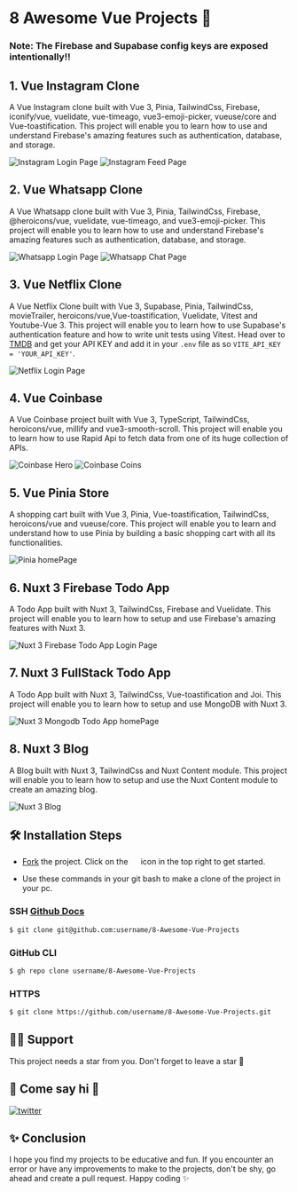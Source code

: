 
# 8 Awesome Vue Projects 🚀

### Note: The Firebase and Supabase config keys are exposed intentionally!!

## 1. Vue Instagram Clone

A Vue Instagram clone built with Vue 3, Pinia, TailwindCss, Firebase, iconify/vue, vuelidate, vue-timeago, vue3-emoji-picker, vueuse/core and Vue-toastification. This project will enable you to learn how to use and understand Firebase's amazing features such as authentication, database, and storage.

![Instagram Login Page](./Project%20Images/Vue-Instagram-Login-Page.png)
![Instagram Feed Page](./Project%20Images/Vue-Instagram-Home-Page.png)


## 2. Vue Whatsapp Clone

A Vue Whatsapp clone built with Vue 3, Pinia, TailwindCss, Firebase, @heroicons/vue, vuelidate, vue-timeago, and vue3-emoji-picker. This project will enable you to learn how to use and understand Firebase's amazing features such as authentication, database, and storage.

![Whatsapp Login Page](./Project%20Images/Vue-Whatsapp-Login-Page.png)
![Whatsapp Chat Page](./Project%20Images/Vue-Whatsapp-Chat-Page.png)

## 3. Vue Netflix Clone

A Vue Netflix Clone built with Vue 3, Supabase, Pinia, TailwindCss, movieTrailer, heroicons/vue,Vue-toastification, Vuelidate, Vitest and Youtube-Vue 3. This project will enable you to learn how to use Supabase's authentication feature and how to write unit tests using Vitest. Head over to [TMDB](https://www.themoviedb.org/) and get your API KEY and add it in your `.env` file as so `VITE_API_KEY = 'YOUR_API_KEY'`.

![Netflix Login Page](./Project%20Images/Netflix-Login-Page.png)


## 4. Vue Coinbase

A Vue Coinbase project built with Vue 3, TypeScript, TailwindCss, heroicons/vue, millify and vue3-smooth-scroll. This project will enable you to learn how to use Rapid Api to fetch data from one of its huge collection of APIs.

![Coinbase Hero](./Project%20Images/Vue-Coinbase-Hero.png)
![Coinbase Coins](./Project%20Images/Vue-Coinbase-Coins.png)


## 5. Vue Pinia Store

A shopping cart built with Vue 3, Pinia, Vue-toastification, TailwindCss, heroicons/vue and vueuse/core. This project will enable you to learn and understand how to use Pinia by building a basic shopping cart with all its functionalities.

![Pinia homePage](./Project%20Images/Vue-Pinia-Store.png)


## 6. Nuxt 3 Firebase Todo App

A Todo App built with Nuxt 3, TailwindCss, Firebase and Vuelidate. This project will enable you to learn how to setup and use Firebase's amazing features with Nuxt 3.

![Nuxt 3 Firebase Todo App Login Page](./Project%20Images/Nuxt3-Firebase-Login-Page.png)


## 7. Nuxt 3 FullStack Todo App

A Todo App built with Nuxt 3, TailwindCss, Vue-toastification and Joi. This project will enable you to learn how to setup and use MongoDB with Nuxt 3.

![Nuxt 3 Mongodb Todo App homePage](./Project%20Images/Nuxt3-Mongodb-Home-Page.png)


## 8. Nuxt 3 Blog

A Blog built with Nuxt 3, TailwindCss and Nuxt Content module. This project will enable you to learn how to setup and use the Nuxt Content module to create an amazing blog.

![Nuxt 3 Blog](./Project%20Images/Nuxt3-Blog.png)





## 🛠️ Installation Steps

- [Fork](https://github.com/selemondev/8-Awesome-Vue-Projects/fork) the project. Click on the <a href="https://github.com/selemondev/8-Awesome-Vue-Projects/fork"><img src="https://i.imgur.com/G4z1kEe.png" height="15" width="15"></a> icon in the top right to get started.

- Use these commands in your git bash to make a clone of the project in your pc.

### SSH [Github Docs](https://docs.github.com/en/authentication/connecting-to-github-with-ssh)

```bash
$ git clone git@github.com:username/8-Awesome-Vue-Projects
```

### GitHub CLI

```bash
$ gh repo clone username/8-Awesome-Vue-Projects
```

### HTTPS

```bash
$ git clone https://github.com/username/8-Awesome-Vue-Projects.git
```

## 🙏🏽 Support

This project needs a star️ from you. Don't forget to leave a star 🌟


## 🔗 Come say hi 👋
[![twitter](https://img.shields.io/badge/twitter-1DA1F2?style=for-the-badge&logo=twitter&logoColor=white)](https://twitter.com/selemondev)


## ✨ Conclusion
I hope you find my projects to be educative and fun. If you encounter an error or have any improvements to make to the projects, don't be shy, go ahead and create a pull request. Happy coding ✨

